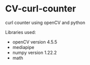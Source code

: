 # CV-curl-counter
curl counter using openCV and python

Libraries used:
  * openCV version 4.5.5
  * mediapipe
  * numpy version 1.22.2
  * math
